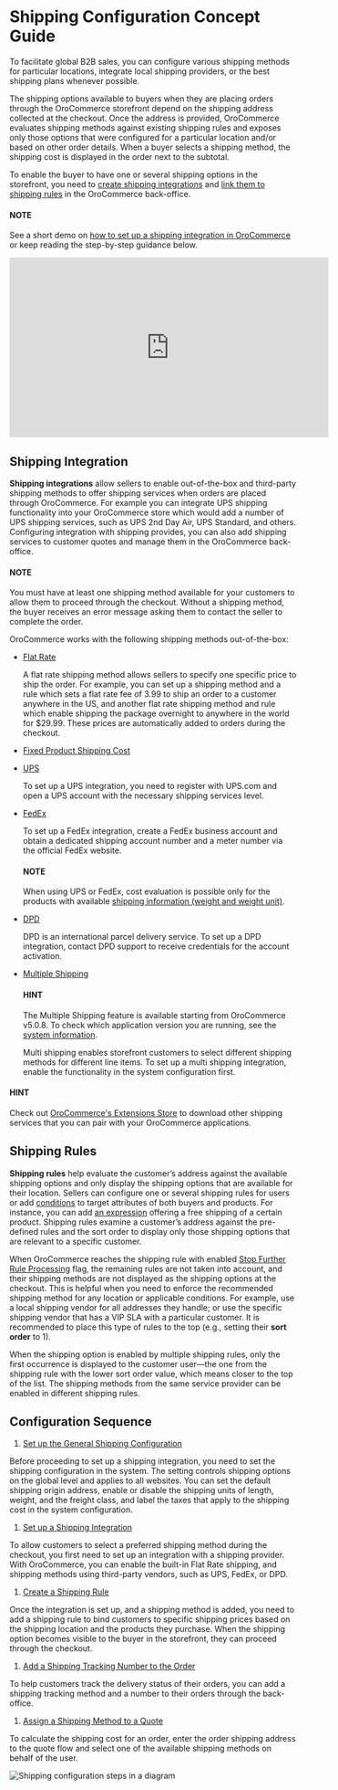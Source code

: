 <a id="admin-guide-shipping"></a>

<a id="user-guide-shipping"></a>

# Shipping Configuration Concept Guide

To facilitate global B2B sales, you can configure various shipping methods for particular locations, integrate local shipping providers, or the best shipping plans whenever possible.

The shipping options available to buyers when they are placing orders through the OroCommerce storefront depend on the shipping address collected at the checkout. Once the address is provided, OroCommerce evaluates shipping methods against existing shipping rules and exposes only those options that were configured for a particular location and/or based on other order details. When a buyer selects a shipping method, the shipping cost is displayed in the order next to the subtotal.

To enable the buyer to have one or several shipping options in the storefront, you need to [create shipping integrations](../../back-office/system/integrations/shipping-integration/index.md#user-guide-shipping-configuration-common-details) and [link them to shipping rules](../../back-office/system/shipping-rules/index.md#doc-shipping-rules-shipping-methods-detailed) in the OroCommerce back-office.

#### NOTE
See a short demo on <a href="https://academy.oroinc.com/media-library/create-shipping-integrations" target="_blank">how to set up a shipping integration in OroCommerce</a> or keep reading the step-by-step guidance below.

<iframe width="560" height="315" src="https://www.youtube.com/embed/ileKXVTG6B8" frameborder="0" allowfullscreen></iframe>

## Shipping Integration

**Shipping integrations** allow sellers to enable out-of-the-box and third-party shipping methods to offer shipping services when orders are placed through OroCommerce. For example you can integrate  UPS shipping functionality into your OroCommerce store which would add a number of UPS shipping services, such as UPS 2nd Day Air, UPS Standard, and others. Configuring integration with shipping provides, you can also add shipping services to customer quotes and manage them in the OroCommerce back-office.

#### NOTE
You must have at least one shipping method available for your customers to allow them to proceed through the checkout. Without a shipping method, the buyer receives an error message asking them to contact the seller to complete the order.

OroCommerce works with the following shipping methods out-of-the-box:

* [Flat Rate](../../back-office/system/integrations/shipping-integration/flat-rate.md#doc-integrations-flat-rate)

  A flat rate shipping method allows sellers to specify one specific price to ship the order. For example, you can set up a shipping method and a rule which sets a flat rate fee of 3.99 to ship an order to a customer anywhere in the US, and another flat rate shipping method and rule which enable shipping the package overnight to anywhere in the world for $29.99. These prices are automatically added to orders during the checkout.
* [Fixed Product Shipping Cost](../../back-office/system/integrations/shipping-integration/fixed-shipping.md#doc-integration-fixed-shipping-cost)
* [UPS](../../back-office/system/integrations/shipping-integration/ups.md#doc-integrations-ups)

  To set up a UPS integration, you need to register with UPS.com and open a UPS account with the necessary shipping services level.
* [FedEx](../../back-office/system/integrations/shipping-integration/fedex.md#doc-integrations-fedex)

  To set up a FedEx integration, create a FedEx business account and obtain a dedicated shipping account number and a meter number via the official FedEx website.

  #### NOTE
  When using UPS or FedEx, cost evaluation is possible only for the products with available [shipping information (weight and weight unit)](../../back-office/system/configuration/commerce/shipping/shipping-options.md#user-guide-shipping-product-shipping-info).
* [DPD](../../back-office/system/integrations/shipping-integration/dpd.md#doc-integrations-dpd)

  DPD is an international parcel delivery service. To set up a DPD integration, contact DPD support to receive credentials for the account activation.
* [Multiple Shipping](../../back-office/system/configuration/commerce/sales/global-multi-shipping.md#user-guide-system-configuration-commerce-sales-multi-shipping)

  #### HINT
  The Multiple Shipping feature is available starting from OroCommerce v5.0.8. To check which application version you are running, see the [system information](../../back-office/system/system-information/index.md#system-information).

  Multi shipping enables storefront customers to select different shipping methods for different line items. To set up a multi shipping integration, enable the functionality in the system configuration first.

#### HINT
Check out <a href="https://extensions.oroinc.com/orocommerce/" target="_blank">OroCommerce's Extensions Store</a> to download other shipping services that you can pair with your OroCommerce applications.

## Shipping Rules

**Shipping rules** help evaluate the customer’s address against the available shipping options and only display the shipping options that are available for their location. Sellers can configure one or several shipping rules for users or add [conditions](../../back-office/system/shipping-rules/index.md#doc-shipping-rules-actions-create) to target attributes of both buyers and products. For instance, you can add [an expression](../../back-office/system/shipping-rules/expression-lang.md#payment-shipping-expression-lang) offering a free shipping of a certain product. Shipping rules examine a customer’s address against the pre-defined rules and the sort order to display only those shipping options that are relevant to a specific customer.

When OroCommerce reaches the shipping rule with enabled [Stop Further Rule Processing](../../back-office/system/shipping-rules/index.md#doc-shipping-rules-overview-stop-further-processing) flag, the remaining rules are not taken into account, and their shipping methods are not displayed as the shipping options at the checkout. This is helpful when you need to enforce the recommended shipping method for any location or applicable conditions. For example, use a local shipping vendor for all addresses they handle; or use the specific shipping vendor that has a VIP SLA with a particular customer. It is recommended to place this type of rules to the top (e.g., setting their **sort order** to 1).

When the shipping option is enabled by multiple shipping rules, only the first occurrence is displayed to the customer user—the one from the shipping rule with the lower sort order value, which means closer to the top of the list. The shipping methods from the same service provider can be enabled in different shipping rules.

## Configuration Sequence

1. [Set up the General Shipping Configuration](../../back-office/system/configuration/commerce/shipping/index.md#user-guide-shipping-configuration)

Before proceeding to set up a shipping integration, you need to set the shipping configuration in the system. The setting controls shipping options on the global level and applies to all websites. You can set the default shipping origin address, enable or disable the shipping units of length, weight, and the freight class, and label the taxes that apply to the shipping cost in the system configuration.

1. [Set up a Shipping Integration](../../back-office/system/integrations/shipping-integration/index.md#sys-integrations-manage-integrations-ups-flat-rate)

To allow customers to select a preferred shipping method during the checkout, you first need to set up an integration with a shipping provider. With OroCommerce, you can enable the built-in Flat Rate shipping, and shipping methods using third-party vendors, such as UPS, FedEx, or DPD.

1. [Create a Shipping Rule](../../back-office/system/shipping-rules/index.md#sys-shipping-rules)

Once the integration is set up, and a shipping method is added, you need to add a shipping rule to bind customers to specific shipping prices based on the shipping location and the products they purchase. When the shipping option becomes visible to the buyer in the storefront, they can proceed through the checkout.

1. [Add a Shipping Tracking Number to the Order](../../back-office/sales/orders/track-order.md#user-guide-shipping-order)

To help customers track the delivery status of their orders, you can add a shipping tracking method and a number to their orders through the back-office.

1. [Assign a Shipping Method to a Quote](../../back-office/sales/quotes/shipping-method-for-quotes.md#shipping-configuration-per-quote)

To calculate the shipping cost for an order, enter the order shipping address to the quote flow and select one of the available shipping methods on behalf of the user.

![Shipping configuration steps in a diagram](user/img/concept-guides/shipping/shipping-diagram.png)
<!-- fa-bars = fa-navicon -->
<!-- Ic Tiles is used as Set As Default in saved views, and as tiles in display layout options -->
<!-- IcPencil refers to Rename in Commerce and Inline Editing in CRM -->
<!-- Check mark in the square. -->
<!-- SortDesc is also used as drop-down arrow -->
